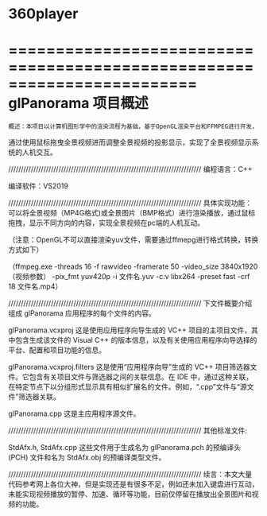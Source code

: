 # 360player
========================================================================
                    glPanorama 项目概述
========================================================================
    概述：本项目以计算机图形学中的渲染流程为基础，基于OpenGL渲染平台和FFMPEG进行开发，
通过使用鼠标拖曳全景视频进而调整全景视频的投影显示，实现了全景视频显示系统的人机交互。

/////////////////////////////////////////////////////////////////////////////
编程语言：C++

编译软件：VS2019

/////////////////////////////////////////////////////////////////////////////
    具体实现功能：可以将全景视频（MP4G格式)或全景图片（BMP格式）进行渲染播放，通过鼠标拖拽，显示不同方向的内容，实现全景视频在pc端的人机互动。

（注意：OpenGL不可以直接渲染yuv文件，需要通过ffmepg进行格式转换，转换方式如下）

（ffmpeg.exe -threads 16 -f rawvideo -framerate 50 -video_size 3840x1920（视频参数） -pix_fmt yuv420p -i 文件名.yuv -c:v libx264 -preset fast -crf 18 文件名.mp4）

/////////////////////////////////////////////////////////////////////////////
下文件概要介绍组成 glPanorama 应用程序的每个文件的内容。

glPanorama.vcxproj
    这是使用应用程序向导生成的 VC++ 项目的主项目文件，其中包含生成该文件的 Visual C++ 的版本信息，以及有关使用应用程序向导选择的平台、配置和项目功能的信息。

glPanorama.vcxproj.filters
    这是使用“应用程序向导”生成的 VC++ 项目筛选器文件。它包含有关项目文件与筛选器之间的关联信息。在 IDE 中，通过这种关联，在特定节点下以分组形式显示具有相似扩展名的文件。例如，“.cpp”文件与“源文件”筛选器关联。

glPanorama.cpp
    这是主应用程序源文件。

/////////////////////////////////////////////////////////////////////////////
其他标准文件:

StdAfx.h, StdAfx.cpp
    这些文件用于生成名为 glPanorama.pch 的预编译头 (PCH) 文件和名为 StdAfx.obj 的预编译类型文件。

/////////////////////////////////////////////////////////////////////////////
续言：本文大量代码参考网上各位大神，但是实现还是有很多不足，例如还未加入键盘进行互动，未能实现视频播放的暂停、加速、循环等功能，目前仅停留在播放出全景图片和视频的功能。
